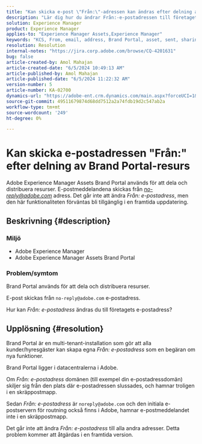 ```yaml
---
title: "Kan skicka e-post \"Från:\"-adressen kan ändras efter delning av Brand Portal-resurs"
description: "Lär dig hur du ändrar Från:-e-postadressen till företagets e-postadress i Adobe Experience Manager Assets Brand Portal."
solution: Experience Manager
product: Experience Manager
applies-to: "Experience Manager Assets,Experience Manager"
keywords: "KCS, From, email, address, Brand Portal, asset, sent, sharing, AEM, Experience Manager"
resolution: Resolution
internal-notes: "https://jira.corp.adobe.com/browse/CQ-4201631"
bug: false
article-created-by: Amol Mahajan
article-created-date: "6/5/2024 10:49:13 AM"
article-published-by: Amol Mahajan
article-published-date: "6/5/2024 11:22:32 AM"
version-number: 5
article-number: KA-02700
dynamics-url: "https://adobe-ent.crm.dynamics.com/main.aspx?forceUCI=1&pagetype=entityrecord&etn=knowledgearticle&id=0663f53b-2923-ef11-840a-6045bd06eea5"
source-git-commit: 49511679874d68dd7512a2a74fdb19d2c547ab2a
workflow-type: tm+mt
source-wordcount: '249'
ht-degree: 0%

---
```


# Kan skicka e-postadressen &quot;Från:&quot; efter delning av Brand Portal-resurs


Adobe Experience Manager Assets Brand Portal används för att dela och distribuera resurser. E-postmeddelandena skickas från *no-reply@adobe.com* adress. Det går inte att ändra *Från:* *e-postadress*, men den här funktionaliteten förväntas bli tillgänglig i en framtida uppdatering.

## Beskrivning {#description}


### <b>Miljö</b>

- Adobe Experience Manager
- Adobe Experience Manager Assets Brand Portal




### <b>Problem/symtom</b>

Brand Portal används för att dela och distribuera resurser.

E-post skickas från `no-reply@adobe.com` e-postadress.

Hur kan *Från: e-postadress* ändras du till företagets e-postadress?


## Upplösning {#resolution}


Brand Portal är en multi-tenant-installation som gör att alla kunder/hyresgäster kan skapa egna *Från: e-postadress* som en begäran om nya funktioner.

Brand Portal ligger i datacentralerna i Adobe.

Om *Från: e-postadress* domänen (till exempel din e-postadressdomän) skiljer sig från den plats där e-postadressen slussades, och hamnar troligen i en skräppostmapp.

Sedan *Från: e-postadress* är `noreply@adobe.com` och den initiala e-postservern för routning också finns i Adobe, hamnar e-postmeddelandet inte i en skräppostmapp.

Det går inte att ändra *Från: e-postadress* till alla andra adresser. Detta problem kommer att åtgärdas i en framtida version.
